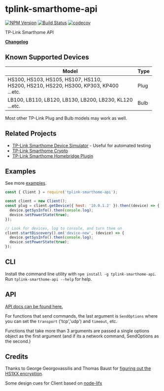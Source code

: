 <!-- markdownlint-disable MD007 MD012 MD033 -->

# tplink-smarthome-api

[![NPM Version](https://img.shields.io/npm/v/tplink-smarthome-api.svg)](https://www.npmjs.com/package/tplink-smarthome-api)
[![Build Status](https://github.com/plasticrake/tplink-smarthome-api/workflows/CI/badge.svg?branch=master)](https://github.com/plasticrake/tplink-smarthome-api/actions?query=workflow%3ACI+branch%3Amaster)
[![codecov](https://codecov.io/gh/plasticrake/tplink-smarthome-api/branch/master/graph/badge.svg)](https://codecov.io/gh/plasticrake/tplink-smarthome-api)

TP-Link Smarthome API

**[Changelog](https://github.com/plasticrake/tplink-smarthome-api/tree/master/CHANGELOG.md)**

## Known Supported Devices

| Model                                                                                       | Type |
| ------------------------------------------------------------------------------------------- | ---- |
| HS100, HS103, HS105, HS107, HS110,<br/>HS200, HS210, HS220, HS300, KP303, KP400<br/>...etc. | Plug |
| LB100, LB110, LB120, LB130, LB200, LB230, KL120<br/>...etc.                                 | Bulb |

Most other TP-Link Plug and Bulb models may work as well.

## Related Projects

- [TP-Link Smarthome Device Simulator](https://github.com/plasticrake/tplink-smarthome-simulator) - Useful for automated testing
- [TP-Link Smarthome Crypto](https://github.com/plasticrake/tplink-smarthome-crypto)
- [TP-Link Smarthome Homebridge Plugin](https://github.com/plasticrake/homebridge-tplink-smarthome)

## Examples

See more [examples](https://github.com/plasticrake/tplink-smarthome-api/tree/master/examples).

```javascript
const { Client } = require('tplink-smarthome-api');

const client = new Client();
const plug = client.getDevice({ host: '10.0.1.2' }).then((device) => {
  device.getSysInfo().then(console.log);
  device.setPowerState(true);
});

// Look for devices, log to console, and turn them on
client.startDiscovery().on('device-new', (device) => {
  device.getSysInfo().then(console.log);
  device.setPowerState(true);
});
```

## CLI

Install the command line utility with `npm install -g tplink-smarthome-api`. Run `tplink-smarthome-api --help` for help.

## API

[API docs can be found here.](https://plasticrake.github.io/tplink-smarthome-api/)

For functions that send commands, the last argument is `SendOptions` where you can set the `transport` ('tcp','udp') and `timeout`, etc.

Functions that take more than 3 arguments are passed a single options object as the first argument (and if its a network command, SendOptions as the second.)

## Credits

Thanks to George Georgovassilis and Thomas Baust for [figuring out the HS1XX encryption](https://blog.georgovassilis.com/2016/05/07/controlling-the-tp-link-hs100-wi-fi-smart-plug/).

Some design cues for Client based on [node-lifx](https://github.com/MariusRumpf/node-lifx/)
